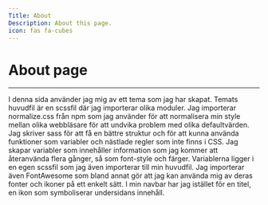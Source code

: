 ```yaml
---
Title: About
Description: About this page.
icon: fas fa-cubes
---
```


About page
==========================
<hr class = "line">
I denna sida använder jag mig av ett tema som jag har skapat. Temats huvudfil är en scssfil där jag importerar olika moduler. Jag importerar normalize.css från npm som  jag använder för att normalisera min style mellan olika webbläsare för att undvika problem med olika defaultvärden. Jag skriver sass för att få en bättre struktur och för att kunna använda funktioner som variabler och nästlade regler som inte finns i CSS. Jag skapar variabler som innehåller information som jag kommer att återanvända flera gånger, så som font-style och färger. Variablerna ligger i en egen scssfil som jag även importerar till min huvudfil. Jag importerar även FontAwesome som bland annat gör att jag kan använda mig av deras fonter och ikoner på ett enkelt sätt. I min navbar har jag istället för en titel, en ikon som symboliserar undersidans innehåll.

